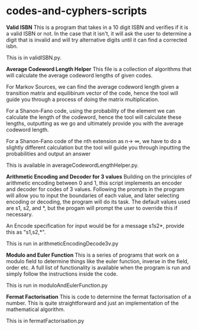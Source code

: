 # codes-and-cyphers-scripts

**Valid ISBN**
This is a program that takes in a 10 digit ISBN and verifies if it is a valid ISBN or not. In the case that it isn't, it will ask the user to determine a digit that is invalid and will try alternative digits until it can find a corrected isbn.

This is in validISBN.py.

**Average Codeword Length Helper**
This file is a collection of algorithms that will calculate the average codeword lengths of given codes.

For Markov Sources, we can find the average codeword length given a transition matrix and equilibirum vector of the code, hence the tool will guide you through a process of doing the matrix multiplication.

For a Shanon-Fano code, using the probability of the element we can calculate the length of the codeword, hence the tool will calculate these lengths, outputting as we go and ultimately provide you with the average codeword length.

For a Shanon-Fano code of the nth extension as n-> ∞, we have to do a slightly different calculation but the tool will guide you through inputting the probabilities and output an answer

This is available in averageCodewordLengthHelper.py.

**Arithmetic Encoding and Decoder for 3 values**
Building on the principles of arithmetic encoding between 0 and 1, this script implements an encoder and decoder for codes of 3 values. Following the prompts in the program will allow you to input the boundaries of each value, and later selecting encoding or decoding, the program will do its task. The default values used are s1, s2, and *, but the progam will prompt the user to override this if necessary.

An Encode specification for input would be for a message s1s2*, provide this as "s1,s2,*".

This is run in arithmeticEncodingDecode3v.py

**Modulo and Euler Function**
This is a series of programs that work on a modulo field to determine things like the euler function, inverse in the field, order etc. A full list of functionality is available when the program is run and simply follow the instructions inside the code.

This is run in moduloAndEulerFunction.py

**Fermat Factorisation**
This is code to determine the fermat factorisation of a number. This is quite straightforward and just an implementation of the mathematical algorithm.

This is in fermatFactorisation.py